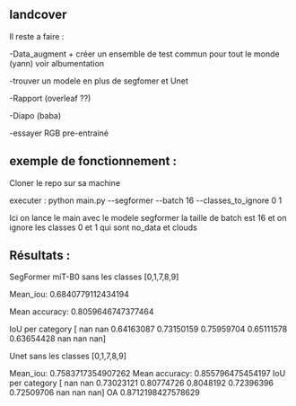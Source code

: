 ## landcover
Il reste a faire :

-Data_augment + créer un ensemble de test commun pour tout le monde (yann) voir albumentation

-trouver un modele en plus de segfomer et Unet

-Rapport (overleaf ??)

-Diapo (baba)

-essayer RGB pre-entrainé

## exemple de fonctionnement :

Cloner le repo sur sa machine

executer : python main.py --segformer --batch 16 --classes_to_ignore 0 1 

Ici on lance le main avec le modele segformer la taille de batch est 16 et on ignore les classes 0 et 1 qui sont no_data et clouds


## Résultats :
SegFormer miT-B0 sans les classes  [0,1,7,8,9]

Mean_iou: 0.6840779112434194

Mean accuracy: 0.8059646747377464

IoU per category [       nan        nan 0.64163087 0.73150159 0.75959704 0.65111578 0.63654428        nan        nan        nan]

Unet  sans les classes  [0,1,7,8,9]

Mean_iou: 0.7583717354907262
Mean accuracy: 0.855796475454197
IoU per category [       nan        nan 0.73023121 0.80774726 0.8048192  0.72396396
 0.72509706        nan        nan        nan]
OA 0.8712198427578629